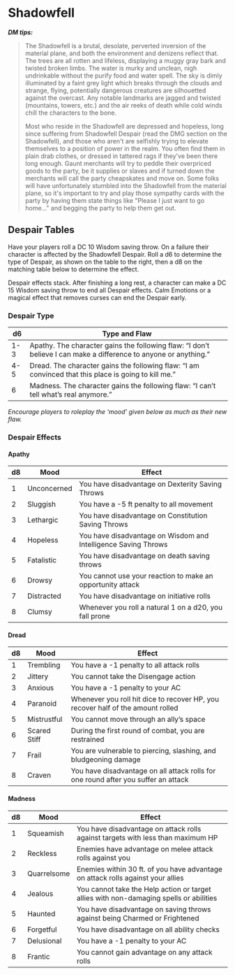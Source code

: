 # Shadowfell

***DM tips:***
> The Shadowfell is a brutal, desolate, perverted inversion of the material plane, and both the environment and denizens reflect that. The trees are all rotten and lifeless, displaying a muggy gray bark and twisted broken limbs. The water is murky and unclean, nigh undrinkable without the purify food and water spell. The sky is dimly illuminated by a faint grey light which breaks through the clouds and strange, flying, potentially dangerous creatures are silhouetted against the overcast. Any notable landmarks are jagged and twisted (mountains, towers, etc.) and the air reeks of death while cold winds chill the characters to the bone.
> 
> Most who reside in the Shadowfell are depressed and hopeless, long since suffering from Shadowfell Despair (read the DMG section on the Shadowfell), and those who aren't are selfishly trying to elevate themselves to a position of power in the realm. You often find them in plain drab clothes, or dressed in tattered rags if they've been there long enough. Gaunt merchants will try to peddle their overpriced goods to the party, be it supplies or slaves and if turned down the merchants will call the party cheapskates and move on. Some folks will have unfortunately stumbled into the Shadowfell from the material plane, so it's important to try and play those sympathy cards with the party by having them state things like "Please I just want to go home..." and begging the party to help them get out.

## Despair Tables

Have your players roll a DC 10 Wisdom saving throw. On a failure their character is affected by the Shadowfell Despair. Roll a d6 to determine the type of Despair, as shown on the table to the right, then a d8 on the matching table below to determine the effect.

Despair effects stack. After finishing a long rest, a character can make a DC 15 Wisdom saving throw to end all Despair effects. Calm Emotions or a magical effect that removes curses can end the Despair early.

### Despair Type

| d6  | Type and Flaw                                                                                                    |
| --- | ---------------------------------------------------------------------------------------------------------------- |
| 1-3 | Apathy. The character gains the following flaw: “I don’t believe I can make a difference to anyone or anything.” |
| 4-5 | Dread. The character gains the following flaw: “I am convinced that this place is going to kill me.”             |
| 6   | Madness. The character gains the following flaw: “I can’t tell what’s real anymore.”                             |

*Encourage players to roleplay the ‘mood’ given below as much as their new flaw.*

### Despair Effects

#### Apathy 

| d8  | Mood        | Effect                                                         |
| --- | ----------- | -------------------------------------------------------------- |
| 1   | Unconcerned | You have disadvantage on Dexterity Saving Throws               |
| 2   | Sluggish    | You have a -5 ft penalty to all movement                       |
| 3   | Lethargic   | You have disadvantage on Constitution Saving Throws            |
| 4   | Hopeless    | You have disadvantage on Wisdom and Intelligence Saving Throws |
| 5   | Fatalistic  | You have disadvantage on death saving throws                   |
| 6   | Drowsy      | You cannot use your reaction to make an opportunity attack     |
| 7   | Distracted  | You have disadvantage on initiative rolls                      |
| 8   | Clumsy      | Whenever you roll a natural 1 on a d20, you fall prone         |


#### Dread

| d8  | Mood         | Effect                                                                             |
| --- | ------------ | ---------------------------------------------------------------------------------- |
| 1   | Trembling    | You have a -1 penalty to all attack rolls                                          |
| 2   | Jittery      | You cannot take the Disengage action                                               |
| 3   | Anxious      | You have a -1 penalty to your AC                                                   |
| 4   | Paranoid     | Whenever you roll hit dice to recover HP, you recover half of the amount rolled    |
| 5   | Mistrustful  | You cannot move through an ally’s space                                            |
| 6   | Scared Stiff | During the first round of combat, you are restrained                               |
| 7   | Frail        | You are vulnerable to piercing, slashing, and bludgeoning damage                   |
| 8   | Craven       | You have disadvantage on all attack rolls for one round after you suffer an attack |

#### Madness 

| d8  | Mood        | Effect                                                                                |
| --- | ----------- | ------------------------------------------------------------------------------------- |
| 1   | Squeamish   | You have disadvantage on attack rolls against targets with less than maximum HP       |
| 2   | Reckless    | Enemies have advantage on melee attack rolls against you                              |
| 3   | Quarrelsome | Enemies within 30 ft. of you have advantage on attack rolls against your allies       |
| 4   | Jealous     | You cannot take the Help action or target allies with non-damaging spells or abilities |
| 5   | Haunted     | You have disadvantage on saving throws against being Charmed or Frightened            |
| 6   | Forgetful   | You have disadvantage on all ability checks                                           |
| 7   | Delusional  | You have a -1 penalty to your AC                                                      |
| 8   | Frantic     | You cannot gain advantage on any attack rolls                                         |